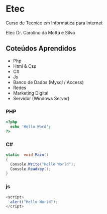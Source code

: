 # Etec
Curso de Tecnico em Informática para Internet

Etec Dr. Carolino da Motta e Silva

## Coteúdos Aprendidos
- Php
- Html & Css
- C#
- Js
- Banco de Dados (Mysql / Access)
- Redes
- Marketing Digital
- Servidor (Windows Server)

### PHP
```php
<?php
  echo 'Hello Word';
?>
```

### C#
```C#
static  void Main()
{
  Console.Write("Hello World");
  Console.Readkey();
}
```

### js
```js
<script>
  alert("Hello World");  
</cript>
```
